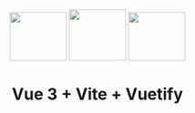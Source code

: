 <div align="center">
  <img height="85px" width="100px" src="https://cdn.jsdelivr.net/gh/devicons/devicon/icons/vuejs/vuejs-original.svg" />
  <img height="90px" width="100px" src="https://www.svgrepo.com/show/374167/vite.svg" />
  <img height="85px" width="100px" src="https://cdn.jsdelivr.net/gh/devicons/devicon/icons/vuetify/vuetify-original.svg" />
</div>



<h1 align="center">Vue 3 + Vite + Vuetify</h1>

